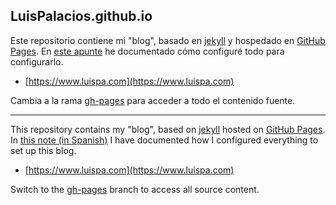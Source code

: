 ## LuisPalacios.github.io

Este repositorio contiene mi "blog", basado en [jekyll](http://jekyllrb.com) y hospedado en [GitHub Pages](https://pages.github.com). En [este apunte](https://www.luispa.com/herramientas/2021/04/19/nuevo-blog.html) he documentado cómo configuré todo para configurarlo.

* [https://www.luispa.com](https://www.luispa.com)

Cambia a la rama [gh-pages](https://github.com/LuisPalacios/LuisPalacios.github.io/tree/gh-pages) para acceder a todo el contenido fuente.

---

This repository contains my "blog", based on [jekyll](http://jekyllrb.com) hosted on [GitHub Pages](https://pages.github.com). In [this note (in Spanish)](https://www.luispa.com/herramientas/2021/04/19/nuevo-blog.html) I have documented how I configured everything to set up this blog.

* [https://www.luispa.com](https://www.luispa.com)

Switch to the [gh-pages](https://github.com/LuisPalacios/LuisPalacios.github.io/tree/gh-pages) branch to access all source content.
